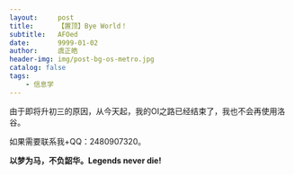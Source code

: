 ```yaml
---
layout:     post
title:      【置顶】Bye World！
subtitle:   AFOed
date:       9999-01-02
author:     虞正皓
header-img: img/post-bg-os-metro.jpg
catalog: false
tags:
    - 信息学
---
```

由于即将升初三的原因，从今天起，我的OI之路已经结束了，我也不会再使用洛谷。

如果需要联系我+QQ：2480907320。

**以梦为马，不负韶华。Legends never die!**